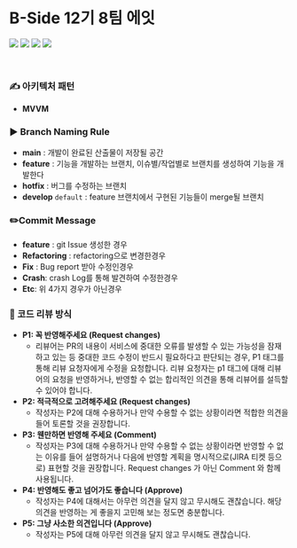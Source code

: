 # B-Side 12기 8팀 에잇
<p align="left">
<img src="https://img.shields.io/badge/swift-5.7-blue.svg" />
<img src="https://img.shields.io/badge/xcode-14.0-green.svg" />
<img src="https://img.shields.io/badge/ios-16.0-yellow.svg" />
<img src="https://img.shields.io/badge/licence-MIT-lightgrey.svg" /> 
</p>
<br>

### ✍️ 아키텍처 패턴
- **MVVM**

### ▶️ Branch Naming Rule
- **main** : 개발이 완료된 산출물이 저장될 공간
- **feature** : 기능을 개발하는 브랜치, 이슈별/작업별로 브랜치를 생성하여 기능을 개발한다
- **hotfix** : 버그를 수정하는 브랜치
- **develop** `default` : feature 브랜치에서 구현된 기능들이 merge될 브랜치

### ✏️Commit Message
- **feature** : git Issue 생성한 경우
- **Refactoring** : refactoring으로 변경한경우
- **Fix** :  Bug report 받아 수정인경우
- **Crash**: crash Log를 통해 발견하여 수정한경우
- **Etc**: 위 4가지 경우가 아닌경우

### 🤝 코드 리뷰 방식
- **P1: 꼭 반영해주세요 (Request changes)**
  - 리뷰어는 PR의 내용이 서비스에 중대한 오류를 발생할 수 있는 가능성을 잠재하고 있는 등 중대한 코드 수정이 반드시 필요하다고 판단되는 경우, P1 태그를 통해 리뷰 요청자에게 수정을 요청합니다. 리뷰 요청자는 p1 태그에 대해 리뷰어의 요청을 반영하거나, 반영할 수 없는 합리적인 의견을 통해 리뷰어를 설득할 수 있어야 합니다.
- **P2: 적극적으로 고려해주세요 (Request changes)**
  - 작성자는 P2에 대해 수용하거나 만약 수용할 수 없는 상황이라면 적합한 의견을 들어 토론할 것을 권장합니다.
- **P3: 웬만하면 반영해 주세요 (Comment)**
  - 작성자는 P3에 대해 수용하거나 만약 수용할 수 없는 상황이라면 반영할 수 없는 이유를 들어 설명하거나 다음에 반영할 계획을 명시적으로(JIRA 티켓 등으로) 표현할 것을 권장합니다. Request changes 가 아닌 Comment 와 함께 사용됩니다.
- **P4: 반영해도 좋고 넘어가도 좋습니다 (Approve)**
  - 작성자는 P4에 대해서는 아무런 의견을 달지 않고 무시해도 괜찮습니다. 해당 의견을 반영하는 게 좋을지 고민해 보는 정도면 충분합니다.
- **P5: 그냥 사소한 의견입니다 (Approve)**
  - 작성자는 P5에 대해 아무런 의견을 달지 않고 무시해도 괜찮습니다.
